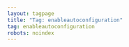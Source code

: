 ```yaml
---
layout: tagpage
title: "Tag: enableautoconfiguration"
tag: enableautoconfiguration
robots: noindex
---
```

